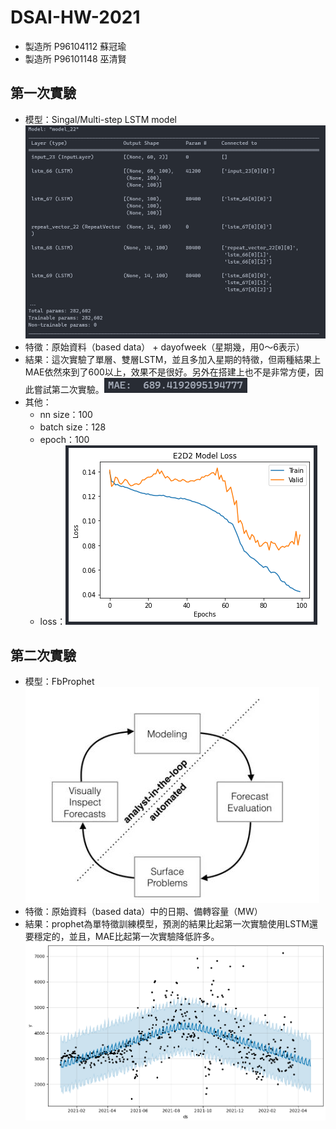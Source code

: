 # DSAI-HW-2021
* 製造所 P96104112 蘇冠瑜
* 製造所 P96101148 巫清賢

## 第一次實驗
* 模型：Singal/Multi-step LSTM model ![image](https://github.com/qq21629489/Electricity-Forecasting/blob/main/picture/LSTM%20model%20arch.png)
* 特徵：原始資料（based data） + dayofweek（星期幾，用0～6表示）
* 結果：這次實驗了單層、雙層LSTM，並且多加入星期的特徵，但兩種結果上MAE依然來到了600以上，效果不是很好。另外在搭建上也不是非常方便，因此嘗試第二次實驗。![image](https://github.com/qq21629489/Electricity-Forecasting/blob/main/picture/LSTM%20mae.png)
* 其他：
    * nn size：100
    * batch size：128
    * epoch：100
    * loss：![image](https://github.com/qq21629489/Electricity-Forecasting/blob/main/picture/LSTM%20loss.png)

## 第二次實驗
* 模型：FbProphet ![image](https://github.com/qq21629489/Electricity-Forecasting/blob/main/picture/fpprohent%20model%20arch.png)
* 特徵：原始資料（based data）中的日期、備轉容量（MW）
* 結果：prophet為單特徵訓練模型，預測的結果比起第一次實驗使用LSTM還要穩定的，並且，MAE比起第一次實驗降低許多。![image](https://github.com/qq21629489/Electricity-Forecasting/blob/main/picture/fpprohent%20predict.png)